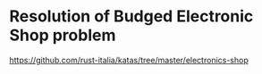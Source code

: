 # Resolution of Budged Electronic Shop problem

https://github.com/rust-italia/katas/tree/master/electronics-shop


